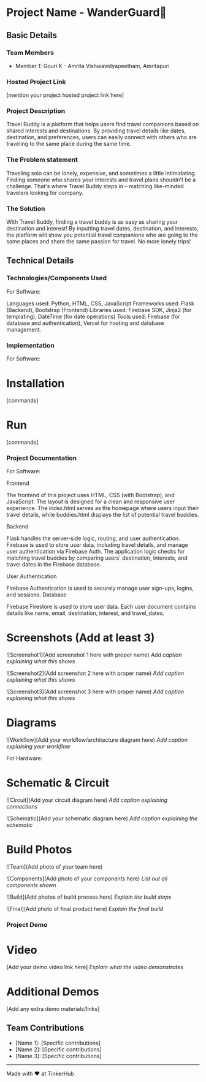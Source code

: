 # Project Name - WanderGuard🎯


## Basic Details

### Team Members
- Member 1: Gouri K - Amrita Vishwavidyapeetham, Amritapuri


### Hosted Project Link
[mention your project hosted project link here]

### Project Description
Travel Buddy is a platform that helps users find travel companions based on shared interests and destinations. By providing travel details like dates, destination, and preferences, users can easily connect with others who are traveling to the same place during the same time.

### The Problem statement
Traveling solo can be lonely, expensive, and sometimes a little intimidating. Finding someone who shares your interests and travel plans shouldn’t be a challenge. That's where Travel Buddy steps in – matching like-minded travelers looking for company.

### The Solution
With Travel Buddy, finding a travel buddy is as easy as sharing your destination and interest! By inputting travel dates, destination, and interests, the platform will show you potential travel companions who are going to the same places and share the same passion for travel. No more lonely trips!

## Technical Details
### Technologies/Components Used
For Software:

Languages used: Python, HTML, CSS, JavaScript
Frameworks used: Flask (Backend), Bootstrap (Frontend)
Libraries used: Firebase SDK, Jinja2 (for templating), DateTime (for date operations)
Tools used: Firebase (for database and authentication), Vercel for hosting and database management.

### Implementation
For Software:
# Installation
[commands]

# Run
[commands]

### Project Documentation
For Software:

Frontend

The frontend of this project uses HTML, CSS (with Bootstrap), and JavaScript. The layout is designed for a clean and responsive user experience.
The index.html serves as the homepage where users input their travel details, while buddies.html displays the list of potential travel buddies.

Backend

Flask handles the server-side logic, routing, and user authentication. Firebase is used to store user data, including travel details, and manage user authentication via Firebase Auth.
The application logic checks for matching travel buddies by comparing users' destination, interests, and travel dates in the Firebase database.

User Authentication

Firebase Authentication is used to securely manage user sign-ups, logins, and sessions.
Database

Firebase Firestore is used to store user data. Each user document contains details like name, email, destination, interest, and travel_dates.

# Screenshots (Add at least 3)
![Screenshot1](Add screenshot 1 here with proper name)
*Add caption explaining what this shows*

![Screenshot2](Add screenshot 2 here with proper name)
*Add caption explaining what this shows*

![Screenshot3](Add screenshot 3 here with proper name)
*Add caption explaining what this shows*

# Diagrams
![Workflow](Add your workflow/architecture diagram here)
*Add caption explaining your workflow*

For Hardware:

# Schematic & Circuit
![Circuit](Add your circuit diagram here)
*Add caption explaining connections*

![Schematic](Add your schematic diagram here)
*Add caption explaining the schematic*

# Build Photos
![Team](Add photo of your team here)


![Components](Add photo of your components here)
*List out all components shown*

![Build](Add photos of build process here)
*Explain the build steps*

![Final](Add photo of final product here)
*Explain the final build*

### Project Demo
# Video
[Add your demo video link here]
*Explain what the video demonstrates*

# Additional Demos
[Add any extra demo materials/links]

## Team Contributions
- [Name 1]: [Specific contributions]
- [Name 2]: [Specific contributions]
- [Name 3]: [Specific contributions]

---
Made with ❤️ at TinkerHub
